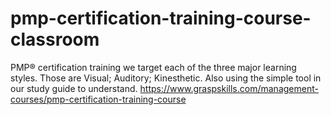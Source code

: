 # pmp-certification-training-course-classroom
PMP® certification training we target each of the three major learning styles. Those are Visual; Auditory; Kinesthetic. Also using the simple tool in our study guide to understand.  https://www.graspskills.com/management-courses/pmp-certification-training-course
